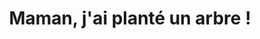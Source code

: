 ---
index: 320
type_of_section: "fullimage"
title: "Maman, j'ai planté un arbre !"
sub-title: "Et qui sais, quand tes enfants à toi iront à l'école, peut-être pourront-ils en cueillir les fruits..."
text:
   position: 9
   background: "dark"
image:
  file: "assets/images/eleves-plantations-fp-a.jpg"
  description: "Maman, j'ai planté un arbre !"
  author: René ARNOLD
  author_link: 
---
